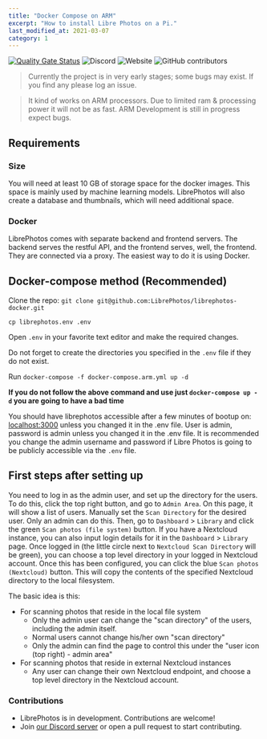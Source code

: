 ```yaml
---
title: "Docker Compose on ARM"
excerpt: "How to install Libre Photos on a Pi."
last_modified_at: 2021-03-07
category: 1
---
```


[![Quality Gate Status](https://sonarcloud.io/api/project_badges/measure?project=LibrePhotos_ownphotos&metric=alert_status)](https://sonarcloud.io/dashboard?id=LibrePhotos_ownphotos) ![Discord](https://img.shields.io/discord/784619049208250388?style=plastic) ![Website](https://img.shields.io/website?down_color=lightgrey&down_message=offline&style=plastic&up_color=blue&up_message=online&url=https%3A%2F%2Flibrephotos.com) ![GitHub contributors](https://img.shields.io/github/contributors/librephotos/librephotos?style=plastic)

> Currently the project is in very early stages; some bugs may exist. If you find any please log an issue.

> It kind of works on ARM processors. Due to limited ram & processing power it will not be as fast.
> ARM Development is still in progress expect bugs.

## Requirements

### Size

You will need at least 10 GB of storage space for the docker images. This space is mainly used by machine learning models.
LibrePhotos will also create a database and thumbnails, which will need additional space.

### Docker

LibrePhotos comes with separate backend and frontend
servers. The backend serves the restful API, and the frontend serves, well,
the frontend. They are connected via a proxy.
The easiest way to do it is using Docker.

## Docker-compose method (Recommended)

Clone the repo: `git clone git@github.com:LibrePhotos/librephotos-docker.git`

`cp librephotos.env .env`

Open `.env` in your favorite text editor and make the required changes.

Do not forget to create the directories you specified in the `.env` file if they do not exist.

Run `docker-compose -f docker-compose.arm.yml up -d`

**If you do not follow the above command and use just `docker-compose up -d` you are going to have a bad time**

You should have librephotos accessible after a few minutes of bootup on: [localhost:3000](http://localhost:3000) unless you changed it in the .env file.
User is admin, password is admin unless you changed it in the .env file. It is recommended you change the admin username and password if Libre Photos is going to be publicly accessible via the ``.env`` file.

## First steps after setting up

You need to log in as the admin user, and set up the directory for the users. To do this, click the top right button, and go to `Admin Area`. On this page, it will show a list of users. Manually set the `Scan Directory` for the desired user. Only an admin can do this. Then, go to `Dashboard` > `Library` and click the green `Scan photos (file system)` button. If you have a Nextcloud instance, you can also input login details for it in the `Dashboard` > `Library` page. Once logged in (the little circle next to `Nextcloud Scan Directory` will be green), you can choose a top level directory in your logged in Nextcloud account. Once this has been configured, you can click the blue `Scan photos (Nextcloud)` button. This will copy the contents of the specified Nextcloud directory to the local filesystem.

The basic idea is this:

- For scanning photos that reside in the local file system
  - Only the admin user can change the "scan directory" of the users, including the admin itself.
  - Normal users cannot change his/her own "scan directory"
  - Only the admin can find the page to control this under the "user icon (top right) - admin area"
- For scanning photos that reside in external Nextcloud instances
  - Any user can change their own Nextcloud endpoint, and choose a top level directory in the Nextcloud account.

### Contributions

- LibrePhotos is in development. Contributions are welcome!
- Join [our Discord server](https://discord.gg/xwRvtSDGWb) or open a pull request to start contributing.
